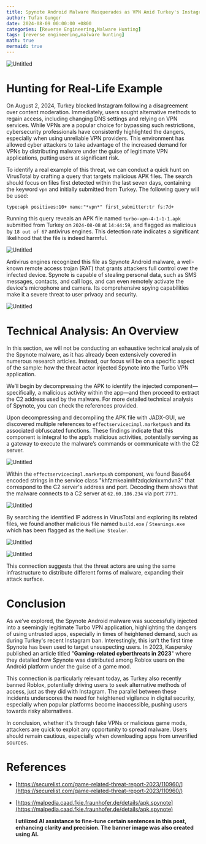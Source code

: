```yaml
---
title: Spynote Android Malware Masquerades as VPN Amid Turkey's Instagram Ban
author: Tufan Gungor
date: 2024-08-09 00:00:00 +0800
categories: [Reverse Engineering,Malware Hunting]
tags: [reverse engineering,malware hunting]
math: true
mermaid: true
---
```


![Untitled](/assets/img/spynote/banner.png)

# Hunting for Real-Life Example

On August 2, 2024, Turkey blocked Instagram following a disagreement over content moderation. Immediately, users sought alternative methods to regain access, including changing DNS settings and relying on VPN services. While VPNs are a popular choice for bypassing such restrictions, cybersecurity professionals have consistently highlighted the dangers, especially when using unreliable VPN providers. This environment has allowed cyber attackers to take advantage of the increased demand for VPNs by distributing malware under the guise of legitimate VPN applications, putting users at significant risk.

To identify a real example of this threat, we can conduct a quick hunt on VirusTotal by crafting a query that targets malicious APK files. The search should focus on files first detected within the last seven days, containing the keyword `vpn` and initially submitted from Turkey. The following query will be used:

```
type:apk positives:10+ name:"*vpn*" first_submitter:tr fs:7d+
```

Running this query reveals an APK file named `turbo-vpn-4-1-1-1.apk` submitted from Turkey on `2024-08-08` at `14:44:59`, and flagged as malicious by `18 out of 67` antivirus engines. This detection rate indicates a significant likelihood that the file is indeed harmful.

![Untitled](/assets/img/spynote/0.png)

Antivirus engines recognized this file as Spynote Android malware, a well-known remote access trojan (RAT) that grants attackers full control over the infected device. Spynote is capable of stealing personal data, such as SMS messages, contacts, and call logs, and can even remotely activate the device's microphone and camera. Its comprehensive spying capabilities make it a severe threat to user privacy and security.

![Untitled](/assets/img/spynote/1.png)

# Technical Analysis: An Overview

In this section, we will not be conducting an exhaustive technical analysis of the Spynote malware, as it has already been extensively covered in numerous research articles. Instead, our focus will be on a specific aspect of the sample: how the threat actor injected Spynote into the Turbo VPN application.

We’ll begin by decompressing the APK to identify the injected component—specifically, a malicious activity within the app—and then proceed to extract the C2 address used by the malware. For more detailed technical analysis of Spynote, you can check the references provided.

Upon decompressing and decompiling the APK file with JADX-GUI, we discovered multiple references to `effectservicecimpl.marketpush` and its associated obfuscated functions. These findings indicate that this component is integral to the app’s malicious activities, potentially serving as a gateway to execute the malware’s commands or communicate with the C2 server.

![Untitled](/assets/img/spynote/2.png)

Within the `effectservicecimpl.marketpush` component, we found Base64 encoded strings in the service class "khfzmkeaimhfzdqcknixxmdvn3" that correspond to the C2 server's address and port. Decoding them shows that the malware connects to a C2 server at `62.60.186.234` via port `7771`.

![Untitled](/assets/img/spynote/3.png)

By searching the identified IP address in VirusTotal and exploring its related files, we found another malicious file named `build.exe`  / `Steanings.exe` which has been flagged as the `Redline Stealer`. 

![Untitled](/assets/img/spynote/4.png)

![Untitled](/assets/img/spynote/5.png)

This connection suggests that the threat actors are using the same infrastructure to distribute different forms of malware, expanding their attack surface.

# Conclusion

As we’ve explored, the Spynote Android malware was successfully injected into a seemingly legitimate Turbo VPN application, highlighting the dangers of using untrusted apps, especially in times of heightened demand, such as during Turkey's recent Instagram ban. Interestingly, this isn’t the first time Spynote has been used to target unsuspecting users. In 2023, Kaspersky published an article titled "**Gaming-related cyberthreats in 2023**" where they detailed how Spynote was distributed among Roblox users on the Android platform under the guise of a game mod.

This connection is particularly relevant today, as Turkey also recently banned Roblox, potentially driving users to seek alternative methods of access, just as they did with Instagram. The parallel between these incidents underscores the need for heightened vigilance in digital security, especially when popular platforms become inaccessible, pushing users towards risky alternatives.

In conclusion, whether it's through fake VPNs or malicious game mods, attackers are quick to exploit any opportunity to spread malware. Users should remain cautious, especially when downloading apps from unverified sources.

# References

- [https://securelist.com/game-related-threat-report-2023/110960/](https://securelist.com/game-related-threat-report-2023/110960/)
- [https://malpedia.caad.fkie.fraunhofer.de/details/apk.spynote](https://malpedia.caad.fkie.fraunhofer.de/details/apk.spynote)

  **I utilized AI assistance to fine-tune certain sentences in this post, enhancing clarity and precision. The banner image was also created using AI.**
